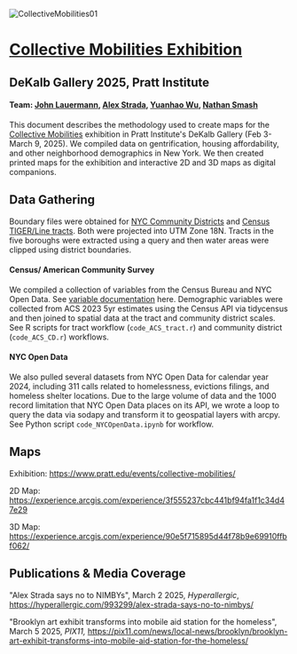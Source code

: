 ![CollectiveMobilities01](https://github.com/user-attachments/assets/b1f1000e-10ec-41de-9d00-3139bab0405a)

# [Collective Mobilities Exhibition](https://www.pratt.edu/events/collective-mobilities/)
## DeKalb Gallery 2025, Pratt Institute
#### Team: [John Lauermann](https://www.pratt.edu/people/john-lauermann/), [Alex Strada](https://www.pratt.edu/people/alex-strada), [Yuanhao Wu](https://www.linkedin.com/in/yuanhao-wu-80603723a/), [Nathan Smash](https://www.linkedin.com/in/nathan-smash-b6b93a24a/)
 
This document describes the methodology used to create maps for the [Collective Mobilities](https://www.pratt.edu/events/collective-mobilities/) exhibition in Pratt Institute's DeKalb Gallery (Feb 3-March 9, 2025). We compiled data on gentrification, housing affordability, and other neighborhood demographics in New York. We then created printed maps for the exhibition and interactive 2D and 3D maps as digital companions.


## Data Gathering

Boundary files were obtained for [NYC Community Districts](https://data.cityofnewyork.us/City-Government/Community-Districts/yfnk-k7r4) and [Census TIGER/Line tracts](https://www.census.gov/geographies/mapping-files/time-series/geo/tiger-geodatabase-file.html). Both were projected into UTM Zone 18N. Tracts in the five boroughs were extracted using a query and then water areas were clipped using district boundaries. 

#### Census/ American Community Survey
We compiled a collection of variables from the Census Bureau and NYC Open Data. See [variable documentation](https://docs.google.com/spreadsheets/d/1ocsovQU9sfGW3KTDgE4AntTEQhZ-ztR_e0dDfXoxsf8/edit?usp=sharing) here. Demographic variables were collected from ACS 2023 5yr estimates using the Census API via tidycensus and then joined to spatial data at the tract and community district scales. See R scripts for tract workflow (`code_ACS_tract.r`) and community district (`code_ACS_CD.r`) workflows. 


#### NYC Open Data
We also pulled several datasets from NYC Open Data for calendar year 2024, including 311 calls related to homelessness, evictions filings, and homeless shelter locations. Due to the large volume of data and the 1000 record limitation that NYC Open Data places on its API, we wrote a loop to query the data via sodapy and transform it to geospatial layers with arcpy. See Python script `code_NYCOpenData.ipynb` for workflow.  



## Maps

Exhibition: https://www.pratt.edu/events/collective-mobilities/

2D Map: https://experience.arcgis.com/experience/3f555237cbc441bf94fa1f1c34d47e29

3D Map: https://experience.arcgis.com/experience/90e5f715895d44f78b9e69910ffbf062/



## Publications & Media Coverage

"Alex Strada says no to NIMBYs", March 2 2025, _Hyperallergic_, https://hyperallergic.com/993299/alex-strada-says-no-to-nimbys/

"Brooklyn art exhibit transforms into mobile aid station for the homeless", March 5 2025, _PIX11,_ https://pix11.com/news/local-news/brooklyn/brooklyn-art-exhibit-transforms-into-mobile-aid-station-for-the-homeless/

